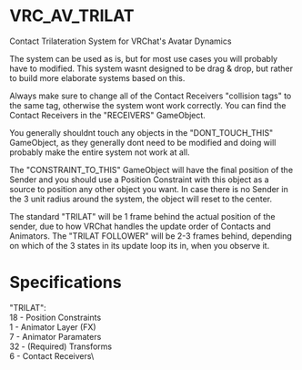 # VRC_AV_TRILAT
Contact Trilateration System for VRChat's Avatar Dynamics 

The system can be used as is, but for most use cases you will probably have to modified. This system wasnt designed to be drag & drop, but rather to build more elaborate systems based on this.

Always make sure to change all of the Contact Receivers "collision tags" to the same tag, otherwise the system wont work correctly.
You can find the Contact Receivers in the "RECEIVERS" GameObject.

You generally shouldnt touch any objects in the "DONT_TOUCH_THIS" GameObject, as they generally dont need to be modified and doing will probably make the entire system not work at all.

The "CONSTRAINT_TO_THIS" GameObject will have the final position of the Sender and you should use a Position Constraint with this object as a source to position any other object you want.
In case there is no Sender in the 3 unit radius around the system, the object will reset to the center.

The standard "TRILAT" will be 1 frame behind the actual position of the sender, due to how VRChat handles the update order of Contacts and Animators.
The "TRILAT FOLLOWER" will be 2-3 frames behind, depending on which of the 3 states in its update loop its in, when you observe it.


# Specifications #

"TRILAT":\
18 - Position Constraints\
 1 - Animator Layer (FX)\
 7 - Animator Paramaters\
32 - (Required) Transforms\
 6 - Contact Receivers\
